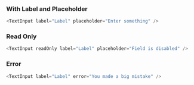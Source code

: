 ### With Label and Placeholder

```js
<TextInput label="Label" placeholder="Enter something" />
```

### Read Only

```js
<TextInput readOnly label="Label" placeholder="Field is disabled" />
```

### Error

```js
<TextInput label="Label" error="You made a big mistake" />
```
